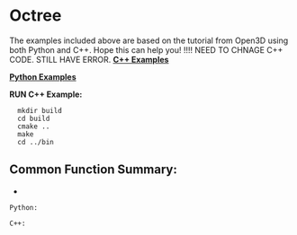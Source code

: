 # Octree
The examples included above are based on the tutorial from Open3D using both Python and C++. Hope this can help you! 
!!!! NEED TO CHNAGE C++ CODE. STILL HAVE ERROR.
[**C++ Examples**]()

[**Python Examples**]()

**RUN C++ Example:** 
```
  mkdir build
  cd build
  cmake ..
  make
  cd ../bin

```

## Common Function Summary:
  - 
  ```
  Python: 

  C++: 
  ```
  